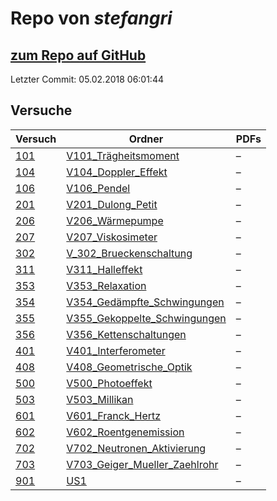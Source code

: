 # Repo von *stefangri*

## [zum Repo auf GitHub](https://github.com/stefangri/s_s_productions)

Letzter Commit: 05.02.2018 06:01:44

## Versuche

|       Versuch       |                                                            Ordner                                                             |PDFs|
|---------------------|-------------------------------------------------------------------------------------------------------------------------------|----|
|[101](../versuch/101)|[V101_Trägheitsmoment](https://github.com/stefangri/s_s_productions/tree/master/PHY341/V101_Tr%C3%A4gheitsmoment)              |–   |
|[104](../versuch/104)|[V104_Doppler_Effekt](https://github.com/stefangri/s_s_productions/tree/master/PHY341/V104_Doppler_Effekt)                     |–   |
|[106](../versuch/106)|[V106_Pendel](https://github.com/stefangri/s_s_productions/tree/master/PHY341/V106_Pendel)                                     |–   |
|[201](../versuch/201)|[V201_Dulong_Petit](https://github.com/stefangri/s_s_productions/tree/master/PHY341/V201_Dulong_Petit)                         |–   |
|[206](../versuch/206)|[V206_Wärmepumpe](https://github.com/stefangri/s_s_productions/tree/master/PHY341/V206_W%C3%A4rmepumpe)                        |–   |
|[207](../versuch/207)|[V207_Viskosimeter](https://github.com/stefangri/s_s_productions/tree/master/PHY341/V207_Viskosimeter)                         |–   |
|[302](../versuch/302)|[V_302_Brueckenschaltung](https://github.com/stefangri/s_s_productions/tree/master/PHY341/V_302_Brueckenschaltung)             |–   |
|[311](../versuch/311)|[V311_Halleffekt](https://github.com/stefangri/s_s_productions/tree/master/PHY341/V311_Halleffekt)                             |–   |
|[353](../versuch/353)|[V353_Relaxation](https://github.com/stefangri/s_s_productions/tree/master/PHY341/V353_Relaxation)                             |–   |
|[354](../versuch/354)|[V354_Gedämpfte_Schwingungen](https://github.com/stefangri/s_s_productions/tree/master/PHY341/V354_Ged%C3%A4mpfte_Schwingungen)|–   |
|[355](../versuch/355)|[V355_Gekoppelte_Schwingungen](https://github.com/stefangri/s_s_productions/tree/master/PHY341/V355_Gekoppelte_Schwingungen)   |–   |
|[356](../versuch/356)|[V356_Kettenschaltungen](https://github.com/stefangri/s_s_productions/tree/master/PHY341/V356_Kettenschaltungen)               |–   |
|[401](../versuch/401)|[V401_Interferometer](https://github.com/stefangri/s_s_productions/tree/master/PHY341/V401_Interferometer)                     |–   |
|[408](../versuch/408)|[V408_Geometrische_Optik](https://github.com/stefangri/s_s_productions/tree/master/PHY341/V408_Geometrische_Optik)             |–   |
|[500](../versuch/500)|[V500_Photoeffekt](https://github.com/stefangri/s_s_productions/tree/master/PHY341/V500_Photoeffekt)                           |–   |
|[503](../versuch/503)|[V503_Millikan](https://github.com/stefangri/s_s_productions/tree/master/PHY341/V503_Millikan)                                 |–   |
|[601](../versuch/601)|[V601_Franck_Hertz](https://github.com/stefangri/s_s_productions/tree/master/PHY341/V601_Franck_Hertz)                         |–   |
|[602](../versuch/602)|[V602_Roentgenemission](https://github.com/stefangri/s_s_productions/tree/master/PHY341/V602_Roentgenemission)                 |–   |
|[702](../versuch/702)|[V702_Neutronen_Aktivierung](https://github.com/stefangri/s_s_productions/tree/master/PHY341/V702_Neutronen_Aktivierung)       |–   |
|[703](../versuch/703)|[V703_Geiger_Mueller_Zaehlrohr](https://github.com/stefangri/s_s_productions/tree/master/PHY341/V703_Geiger_Mueller_Zaehlrohr) |–   |
|[901](../versuch/901)|[US1](https://github.com/stefangri/s_s_productions/tree/master/PHY341/US1)                                                     |–   |
